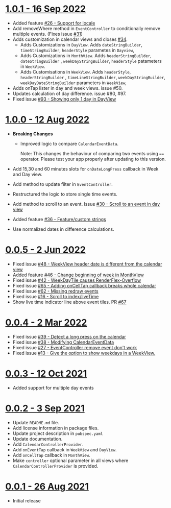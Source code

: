 # [1.0.1 - 16 Sep 2022](https://github.com/SimformSolutionsPvtLtd/flutter_calendar_view/tree/1.0.1)

- Added
  feature [#26 - Support for locale](https://github.com/SimformSolutionsPvtLtd/flutter_calendar_view/issues/26)
- Add removeWhere method in `EventController` to conditionally remove multiple events. (Fixes
  issue [#31](https://github.com/SimformSolutionsPvtLtd/flutter_calendar_view/issues/31))
- Adds customization in calendar views and
  closes [#34](https://github.com/SimformSolutionsPvtLtd/flutter_calendar_view/issues/34).
  - Adds Customizations in `DayView`. Adds `dateStringBuilder`, `timeStringBuilder`, `headerStyle`
    parametes in `Dayview`,
  - Adds Customizations in `MonthView`. Adds `headerStringBuilder`, `dateStringBuilder`
    , `weekDayStringBuilder`, `headerStyle` patameters in `WeekView`.
  - Adds Customisations in `WeekView`. Adds `headerStyle`,  `headerStringBuilder`
    , `timeLineStringBuilder`, `weekDayStringBuilder`, `weekDayDateStringBuilder` parameters
    in `WeekView`,
- Adds onTap lister in day and week views. issue #50.
- Updates calculation of day difference. issue #80, #97.
- Fixed
  issue [#93 - Showing only 1 day in DayView](https://github.com/SimformSolutionsPvtLtd/flutter_calendar_view/issues/93)

# [1.0.0 - 12 Aug 2022](https://github.com/SimformSolutionsPvtLtd/flutter_calendar_view/tree/1.0.0)

- **Breaking Changes**
    - Improved logic to compare `CalendarEventData`.

      Note: This changes the behaviour of comparing two events using `==` operator. Please test your
      app properly after updating to this version.

- Add 15,30 and 60 minutes slots for `onDateLongPress` callback in Week and Day view.
- Add method to update filter in `EventController`.
- Restructured the logic to store single time events.
- Add method to scroll to an event.
  Issue [#30 - Scroll to an event in day view](https://github.com/SimformSolutionsPvtLtd/flutter_calendar_view/issues/30)
- Added
  feature [#36 - Feature/custom strings](https://github.com/SimformSolutionsPvtLtd/flutter_calendar_view/pull/36)
- Use normalized dates in difference calculations.

# [0.0.5 - 2 Jun 2022](https://github.com/SimformSolutionsPvtLtd/flutter_calendar_view/tree/0.0.5)

- Fixed
  issue [#48 - WeekView header date is different from the calendar view](https://github.com/SimformSolutionsPvtLtd/flutter_calendar_view/issues/48)
- Added
  feature [#46 - Change beginning of week in MonthView](https://github.com/SimformSolutionsPvtLtd/flutter_calendar_view/issues/46)
- Fixed
  issue [#42 - WeekDayTile causes RenderFlex-Overflow](https://github.com/SimformSolutionsPvtLtd/flutter_calendar_view/issues/42)
- Fixed
  issue [#65 - Adding onCellTap callback breaks whole calendar](https://github.com/SimformSolutionsPvtLtd/flutter_calendar_view/issues/65)
- Fixed
  issue [#62 - Missing redraw events](https://github.com/SimformSolutionsPvtLtd/flutter_calendar_view/issues/62)
- Fixed
  issue [#16 - Scroll to index/liveTime](https://github.com/SimformSolutionsPvtLtd/flutter_calendar_view/issues/16)
- Show live time indicator line above event tiles.
  PR [#67](https://github.com/SimformSolutionsPvtLtd/flutter_calendar_view/pull/67)

# [0.0.4 - 2 Mar 2022](https://github.com/SimformSolutionsPvtLtd/flutter_calendar_view/tree/0.0.4)

- Fixed
  issue [#39 - Detect a long press on the calendar](https://github.com/SimformSolutionsPvtLtd/flutter_calendar_view/issues/39)
- Fixed
  issue [#38 - Modifying CalendarEventData](https://github.com/SimformSolutionsPvtLtd/flutter_calendar_view/issues/38)
- Fixed
  issue [#27 - EventController remove event don't work](https://github.com/SimformSolutionsPvtLtd/flutter_calendar_view/issues/27)
- Fixed
  issue [#13 - Give the option to show weekdays in a WeekView.](https://github.com/SimformSolutionsPvtLtd/flutter_calendar_view/issues/13)

# [0.0.3 - 12 Oct 2021](https://github.com/SimformSolutionsPvtLtd/flutter_calendar_view/tree/0.0.3)

- Added support for multiple day events

# [0.0.2 - 3 Sep 2021](https://github.com/SimformSolutionsPvtLtd/flutter_calendar_view/tree/0.0.2)

- Update `README.md` file.
- Add license information in package files.
- Update project description in `pubspec.yaml`
- Update documentation.
- Add `CalendarControllerProvider`.
- Add `onEventTap` callback in `WeekView` and `DayView`.
- Add `onCellTap` callback in `MonthView`.
- Make `controller` optional parameter in all views where `CalendarControllerProvider` is provided.

# [0.0.1 - 26 Aug 2021](https://github.com/SimformSolutionsPvtLtd/flutter_calendar_view/tree/0.0.1)

- Initial release